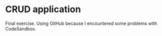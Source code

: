 # CRUD application
Final exercise.
Using GitHub because I encountered some problems with CodeSandbox.
